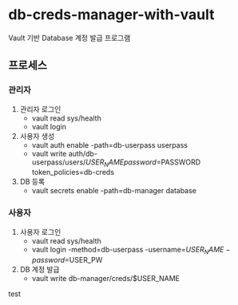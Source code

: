 # db-creds-manager-with-vault
Vault 기반 Database 계정 발급 프로그램

## 프로세스
### 관리자
1. 관리자 로그인
    - vault read sys/health
    - vault login
2. 사용자 생성
    - vault auth enable -path=db-userpass userpass
    - vault write auth/db-userpass/users/$USER_NAME password=$PASSWORD token_policies=db-creds
3. DB 등록
    - vault secrets enable -path=db-manager database
### 사용자
1. 사용자 로그인
    - vault read sys/health
    - vault login -method=db-userpass -username=$USER_NAME -password=$USER_PW
2. DB 계정 발급
    - vault write db-manager/creds/$USER_NAME
    
test